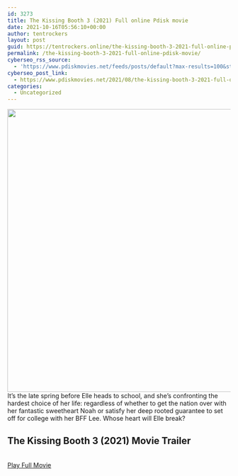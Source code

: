 ```yaml
---
id: 3273
title: The Kissing Booth 3 (2021) Full online Pdisk movie
date: 2021-10-16T05:56:10+00:00
author: tentrockers
layout: post
guid: https://tentrockers.online/the-kissing-booth-3-2021-full-online-pdisk-movie/
permalink: /the-kissing-booth-3-2021-full-online-pdisk-movie/
cyberseo_rss_source:
  - 'https://www.pdiskmovies.net/feeds/posts/default?max-results=100&start-index=1101'
cyberseo_post_link:
  - https://www.pdiskmovies.net/2021/08/the-kissing-booth-3-2021-full-online.html
categories:
  - Uncategorized
---
```

<div class="separator">
  <a href="https://1.bp.blogspot.com/-6Zxtq4vJdHI/YRQd7hmysDI/AAAAAAAAAGs/8OYvM8NTe2s0a2K_3jBWpSW7D0u0U3EgACLcBGAsYHQ/s829/the%2Bkissing%2Bbooth%2B3%2B%25282021%2529%2BFull%2Bonline%2BPdisk%2Bmovie.jpeg"><img loading="lazy" border="0" data-original-height="829" data-original-width="660" height="640" src="https://1.bp.blogspot.com/-6Zxtq4vJdHI/YRQd7hmysDI/AAAAAAAAAGs/8OYvM8NTe2s0a2K_3jBWpSW7D0u0U3EgACLcBGAsYHQ/w510-h640/the%2Bkissing%2Bbooth%2B3%2B%25282021%2529%2BFull%2Bonline%2BPdisk%2Bmovie.jpeg" width="510" /></a>
</div>

<div>
  <span>It&#8217;s the late spring before Elle heads to school, and she&#8217;s confronting the hardest choice of her life: regardless of whether to get the nation over with her fantastic sweetheart Noah or satisfy her deep rooted guarantee to set off for college with her BFF Lee. Whose heart will Elle break?</span>
</div>

<div>
  <h2>
    <span>The Kissing Booth 3 (2021) Movie Trailer</span>
  </h2>
</div>

  
<a href="https://www.pdiskmovies.net/p/coming-soon.html?m=1" onclick="window.open('https://www.pdiskmovies.net/p/coming-soon.html?m=1','popup','width=600,height=600'); return false;" target="popup" rel="noopener"><br /> Play Full Movie<br /> </a>